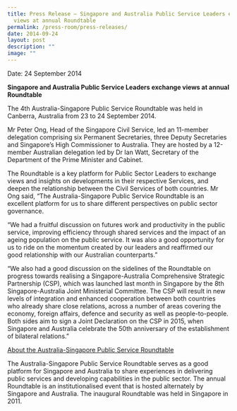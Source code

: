```yaml
---
title: Press Release – Singapore and Australia Public Service Leaders exchange
  views at annual Roundtable
permalink: /press-room/press-releases/
date: 2014-09-24
layout: post
description: ""
image: ""
---
```

Date: 24 September 2014

**Singapore and Australia Public Service Leaders exchange views at annual Roundtable**

The 4th Australia-Singapore Public Service Roundtable was held in Canberra, Australia from 23 to 24 September 2014.

Mr Peter Ong, Head of the Singapore Civil Service, led an 11-member delegation comprising six Permanent Secretaries, three Deputy Secretaries and Singapore’s High Commissioner to Australia. They are hosted by a 12-member Australian delegation led by Dr Ian Watt, Secretary of the Department of the Prime Minister and Cabinet.

The Roundtable is a key platform for Public Sector Leaders to exchange views and insights on developments in their respective Services, and deepen the relationship between the Civil Services of both countries. Mr Ong said, “The Australia-Singapore Public Service Roundtable is an excellent platform for us to share different perspectives on public sector governance.

“We had a fruitful discussion on futures work and productivity in the public service, improving efficiency through shared services and the impact of an ageing population on the public service. It was also a good opportunity for us to ride on the momentum created by our leaders and reaffirmed our good relationship with our Australian counterparts.”

“We also had a good discussion on the sidelines of the Roundtable on progress towards realising a Singapore-Australia Comprehensive Strategic Partnership (CSP), which was launched last month in Singapore by the 8th Singapore-Australia Joint Ministerial Committee. The CSP will result in new levels of integration and enhanced cooperation between both countries who already share close relations, across a number of areas covering the economy, foreign affairs, defence and security as well as people-to-people. Both sides aim to sign a Joint Declaration on the CSP in 2015, when Singapore and Australia celebrate the 50th anniversary of the establishment of bilateral relations.”

<u>About the Australia-Singapore Public Service Roundtable</u>

The Australia-Singapore Public Service Roundtable serves as a good platform for Singapore and Australia to share experiences in delivering public services and developing capabilities in the public sector. The annual Roundtable is an institutionalised event that is hosted alternately by Singapore and Australia. The inaugural Roundtable was held in Singapore in 2011.